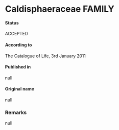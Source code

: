 Caldisphaeraceae FAMILY
=======

#### Status
ACCEPTED

#### According to
The Catalogue of Life, 3rd January 2011

#### Published in
null

#### Original name
null

### Remarks
null